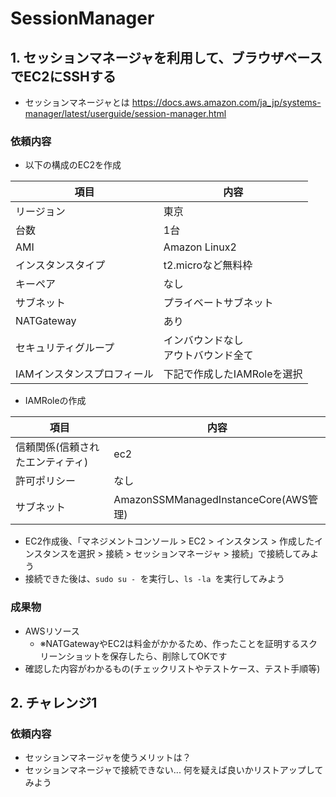 # SessionManager

## 1. セッションマネージャを利用して、ブラウザベースでEC2にSSHする

- セッションマネージャとは https://docs.aws.amazon.com/ja_jp/systems-manager/latest/userguide/session-manager.html

### 依頼内容

- 以下の構成のEC2を作成

| 項目  | 内容 |
| ------------- | ------------- |
| リージョン  | 東京  |
| 台数  | 1台  |
| AMI  | Amazon Linux2  |
| インスタンスタイプ  | t2.microなど無料枠  |
| キーペア  | なし  |
| サブネット  | プライベートサブネット  |
| NATGateway  | あり  |
| セキュリティグループ  | インバウンドなし<br/>アウトバウンド全て  |
| IAMインスタンスプロフィール  | 下記で作成したIAMRoleを選択 |

- IAMRoleの作成

| 項目  | 内容 |
| ------------- | ------------- |
| 信頼関係(信頼されたエンティティ)  | ec2  |
| 許可ポリシー  | なし  |
| サブネット  | AmazonSSMManagedInstanceCore(AWS管理) |

- EC2作成後、「マネジメントコンソール > EC2 > インスタンス > 作成したインスタンスを選択 > 接続 > セッションマネージャ > 接続」で接続してみよう
- 接続できた後は、`sudo su - `を実行し、`ls -la `を実行してみよう

### 成果物
- AWSリソース
  - ※NATGatewayやEC2は料金がかかるため、作ったことを証明するスクリーンショットを保存したら、削除してOKです
- 確認した内容がわかるもの(チェックリストやテストケース、テスト手順等)

## 2. チャレンジ1

### 依頼内容

- セッションマネージャを使うメリットは？
- セッションマネージャで接続できない... 何を疑えば良いかリストアップしてみよう

